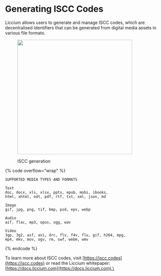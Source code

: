 # Generating ISCC Codes

Liccium allows users to generate and manage ISCC codes, which are decentralised identifiers that can be generated from digital media assets in various file formats.

<figure><img src="../.gitbook/assets/ISCC generation.gif" alt="" width="375"><figcaption><p>ISCC generation</p></figcaption></figure>

{% code overflow="wrap" %}
```
SUPPORTED MEDIA TYPES AND FORMATS

Text
doc, docx, xls, xlsx, pptx, epub, mobi, ibooks, 
html, xhtml, odt, pdf, rtf, txt, xml, json, md

Image
gif, jpg, png, tif, bmp, psd, eps, webp

Audio
aif, flac, mp3, opus, ogg, wav

Video
3gp, 3g2, asf, avi, drc, flv, f4v, flu, gif, h264, mpg, 
mp4, mkv, mov, ogv, rm, swf, webm, wmv
```
{% endcode %}

To learn more about ISCC codes, visit [https://iscc.codes](https://iscc.codes) or read the Liccium whitepaper: [https://docs.liccium.com](https://docs.liccium.com).\
